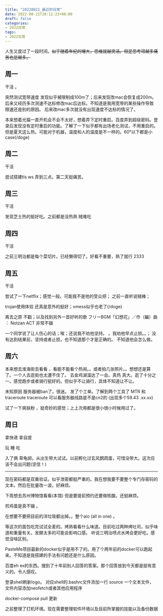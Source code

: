 ```yaml
---
title: "20220821_最近的日常"
date: 2022-08-21T20:12:23+08:00
draft: false
categories:
- 2022日常
tags:
- 2022日常
---
```








人生又度过了一段时间。~~似乎随着年纪的增大，思维就越灵活。但是思考得越多痛苦也是越多。~~



## 周一

干活 。

突然测试宽带速度 发现似乎被限制成100m了；后来发现改mac会恢复成200m。 后来又经历多次测速不达标修改mac后达标。不知道是我用宽带的某些操作导致限速还是别的原因。 后来改mac多次就没有出现速度不达标的情况了。

本来想着光猫一直开机会不会不太好，想着弄下定时重启。百度弄到超级密码。登录后发现没有定时重启的功能。了解了一下似乎都有出场老化测试，不用重启的。但是夏天这么热。可能对于机器，温度和人的温度是不一样的。60°以下都是小case(/doge)

## 周二

干活

尝试搭建tls ws 弄到三点。第二天挺痛苦。

## 周三

干活

发现芝士热的挺好吃。之前都是没热熟 贼难吃

## 周四 

干活

之前三明治都是每个菜切片。已经懒得切了。好看不重要，熟了就行 2333

## 周五

干活

尝试了一下netflix；感觉一般。可能我不是他的受众把； 之前一直听说贼棒；

trojan使用体验 还真是意外的挺好；vmess似乎也老了(/doge)

离去之原 不戳；以及找到另外一首好听的歌  フリーBGM「幻想花」／作（編）曲 ： Notzan ACT  非常不辍

一个同学说了让人伤心的话；唉；还说我不劝他坚持。 。我劝他早点止损。。； 没有达到结果前，坚持或者止损，也不知道那个才是正确的。 不知道他会怎么做。

## 周六

本来想去淮海街去看看 ，看能不能看个热闹。。或者拍几张照片。。想想还是算了。一个人去逛街也太遭不住了。  去金鸡湖溜达了一会。真热 真大。逛了十分之一。感觉跑步或者骑行挺好的。但似乎不让骑行，具体不知道让不让。

未知原因 服务器被ban了。很迷。 发了个工单。了解到两个工具了 MTR 和 traceroute
traceroute 可以看服务器线路是不是cn2的 (出现多个59.43 .xx.xx)

试了一下爽肤粉 ，挺奇妙的感觉；上上次用都是很小很小时候用过了。

## 周日

拿快递 拿自提 

玩 睡 吃

入了俩 草龟卵。从出生带大试试。以前孵化过玄风鹦鹉蛋，可惜没带大。这次应该不会出问题(坚信！)

----

现在密码都是双重验证。似乎泄密都挺严重的。我在想我要不要整个专门存密码的文本。然后在批量改一波。好麻烦。

下周想去苏州博物馆看看(本馆) 但是要提前预约还要做核酸。还挺麻烦。

煎鸡蛋是真不辍 。

在想要不要把目前的洋垃圾都出掉。。整个aio (all in one) 。

等这次的面包吃完试试全麦的。烤熟看看什么味道。目前吃过两种烤吐司，似乎味道和重量有关。发酵太多的可能会影响口感。
听说三明治喷点水烤会更好吃。感觉没啥区别。

PasteMe项目最新的docker似乎是用不了的。用了个两年前的docker可以跑起来。不知道是我搭建的手法有问题还是什么原因。

百度eh ex的东西。搜到了十年前别人回答的答案。那个回答放到今天都是挺有意义的。令人感叹。

登录shell刷新logo。 对应shell的.bashrc文件添加一行 source 一个文本文件，文件内容添加neofetch或者其他应用程序

docker-compose pull 更新

之前整理了打机环境。现在需要整理软件环境以及目前所掌握的技能以及备份数据
